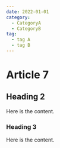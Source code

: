 ```yaml
---
date: 2022-01-01
category:
  - CategoryA
  - CategoryB
tag:
  - tag A
  - tag B
---
```


# Article 7

## Heading 2

Here is the content.

### Heading 3

Here is the content.
